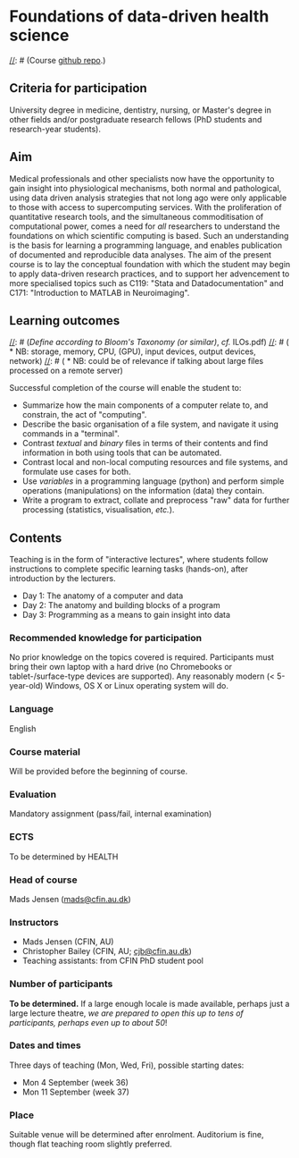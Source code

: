 # Foundations of data-driven health science

[//]: # (Course [github repo](https://github.com/MadsJensen/intro_to_scientific_computing).)

## Criteria for participation

University degree in medicine, dentistry, nursing, or Master's degree in other fields and/or postgraduate research fellows (PhD students and research-year students).

## Aim ##

Medical professionals and other specialists now have the opportunity to gain insight into physiological mechanisms, both normal and pathological, using data driven analysis strategies that not long ago were only applicable to those with access to supercomputing services. With the proliferation of quantitative research tools, and the simultaneous commoditisation of computational power, comes a need for _all_ researchers to understand the foundations on which scientific computing is based. Such an understanding is the basis for learning a programming language, and enables publication of documented and reproducible data analyses. The aim of the present course is to lay the conceptual foundation with which the student may begin to apply data-driven research practices, and to support her advencement to more specialised topics such as C119: "Stata and Datadocumentation" and C171: "Introduction to MATLAB in Neuroimaging".

## Learning outcomes

[//]: # (_Define according to Bloom's Taxonomy (or similar)_, _cf._ ILOs.pdf)
[//]: # (    * NB: storage, memory, CPU, (GPU), input devices, output devices, network)
[//]: # (    * NB: could be of relevance if talking about large files processed on a remote server)

Successful completion of the course will enable the student to:

* Summarize how the main components of a computer relate to, and constrain, the act of "computing".
* Describe the basic organisation of a file system, and navigate it using commands in a "terminal".
* Contrast _textual_ and _binary_ files in terms of their contents and find information in both using tools that can be automated.
* Contrast local and non-local computing resources and file systems, and formulate use cases for both.
* Use _variables_ in a programming language (python) and perform simple operations (manipulations) on the information (data) they contain.
* Write a program to extract, collate and preprocess "raw" data for further processing (statistics, visualisation, _etc._).

[//]: # (     * MJ: visualization might be to advanced. CJB: agreed)

## Contents 

Teaching is in the form of "interactive lectures", where students follow instructions to complete specific learning tasks (hands-on), after introduction by the lecturers. 

* Day 1: The anatomy of a computer and data
* Day 2: The anatomy and building blocks of a program
* Day 3: Programming as a means to gain insight into data

### Recommended knowledge for participation

No prior knowledge on the topics covered is required. Participants must bring their own laptop with a hard drive (no Chromebooks or tablet-/surface-type devices are supported). Any reasonably modern (< 5-year-old) Windows, OS X or Linux operating system will do.

### Language

English

### Course material

Will be provided before the beginning of course.

### Evaluation

Mandatory assignment (pass/fail, internal examination)

### ECTS
To be determined by HEALTH

[//]: # (MJ: isn't this calculated based on the hours the course takes?)

### Head of course
Mads Jensen (mads@cfin.au.dk)

### Instructors
* Mads Jensen (CFIN, AU)
* Christopher Bailey (CFIN, AU; cjb@cfin.au.dk)
* Teaching assistants: from CFIN PhD student pool

### Number of participants
__To be determined.__ If a large enough locale is made available, perhaps just a large lecture theatre, _we are prepared to open this up to tens of participants, perhaps even up to about 50_!

[//]: # (We may live to regret this...)

### Dates and times

Three days of teaching (Mon, Wed, Fri), possible starting dates:
* Mon 4 September (week 36)
* Mon 11 September (week 37)

### Place
Suitable venue will be determined after enrolment. Auditorium is fine, though flat teaching room slightly preferred.
